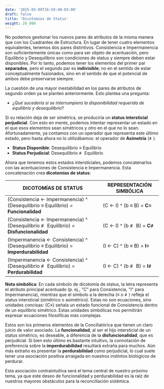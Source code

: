 ```yaml
---
date: '2025-03-09T16:59:40-03:00'
draft: false
title: 'Dicotomias de Status'
weight: 20_000
---
```


No podemos gestionar los nuevos pares de atributos de la misma manera que con los Cuadrantes de Estructura. En lugar de tener cuatro elementos equivalentes, tenemos dos pares distintivos. Consistencia e Impermanencia son suficientemente únicas como para ser objeto de acentuación, pero Equilibrio y Desequilibrio son condiciones de status y siempre deben estar disponibles. Por lo tanto, podemos tener los elementos del primer par **separados**, pero el segundo par es **indivisible**; no en el sentido de estar conceptualmente fusionados, sino en el sentido de que el potencial de ambos debe preservarse siempre.

La cuestión de una mayor inestabilidad en los pares de atributos de segundo orden ya se planteó anteriormente. Esto plantea una pregunta:

- ¿*Qué sucedería si se interrumpiera la disponibilidad requerida de equilibrio y desequilibrio*?

Si su relación deja de ser simétrica, se produciría un **status intersticial perjudicial**. Con esto en mente, podemos intentar representar un estado en el que esos elementos sean simétricos y otro en el que no lo sean. Afortunadamente, ya contamos con un operador que representa este último estado, pero hasta ahora no lo utilizábamos: el operador de **Asimetría** (≢).

- **Status Disponible**: Desequilibrio ≡ Equilibrio
- **Status Perjudicial**: Desequilibrio ≢ Equilibrio

Ahora que tenemos estos estados intersticiales, podemos concatenarlos con las acentuaciones de Consistencia e Impermanencia. Esta concatenación crea **dicotomías de status**:

| **DICOTOMÍAS DE STATUS** | **REPRESENTACIÓN SIMBÓLICA** |
| --- | --- |
| (Consistencia ← Impermanencia) ^ (Desequilibrio ≡ Equilibrio) = **Funcionalidad** | (C ← I) ^ (b ≡ B) = **C≡** |
| (Consistencia ← Impermanencia) ^ (Desequilibrio ≢ Equilibrio) = **Disfuncionalidad** | (C ← I) ^ (b ≢ ​​B) = **C≢** |
| (Impermanencia ← Consistencia) ^ (Desequilibrio ≡ Equilibrio) = **Imperdurabilidad** | (I ← C) ^ (b ≡ B) = **I≡** |
| (Impermanencia ← Consistencia) ^ (Desequilibrio ≢ Equilibrio) = **Perdurabilidad** | (I ← C) ^ (b ≢ ​​B) = **I≢** |

**Nota simbólica**: En cada símbolo de dicotomía de status, la letra representa el atributo principal acentuado (p. ej., "C" para Consistencia, "I" para Impermanencia), mientras que el símbolo a la derecha (≡ o ≢) refleja el status intersticial (simétrico o asimétrico). Estas no son ecuaciones, sino unidades concisas: {C≡} señala un estado funcional de Consistencia dentro de un equilibrio simétrico. Estas unidades simbólicas nos permitirán expresar ecuaciones filosóficas más complejas.

Estos son los primeros elementos de la Conciliatórica que tienen un claro juicio de valor asociado. La **funcionalidad**, al ser el hijo intersticial de un status simétrico, es deseable, a diferencia de la **disfuncionalidad**, que es perjudicial. Si bien esto último es bastante intuitivo, la connotación de preferencia sobre la **imperdurabilidad** resultará extraña para muchos. Aún más extraño es presentar la **perdurabilidad** como perjudicial, lo cual suele tener una asociación positiva arraigada en nuestros instintos biológicos de perdurar.

Esta asociación contraintuitiva será el tema central de nuestro próximo tema, ya que este deseo de funcionalidad y perdurabilidad es la raíz de nuestros mayores obstáculos para la reconciliación sistémica.

